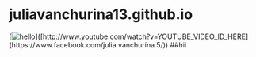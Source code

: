 # juliavanchurina13.github.io
[![hello]([http://img.youtube.com/vi/YOUTUBE_VIDEO_ID_HERE/0.jpg](https://cdn.britannica.com/84/73184-050-05ED59CB/Sunflower-field-Fargo-North-Dakota.jpg))]([http://www.youtube.com/watch?v=YOUTUBE_VIDEO_ID_HERE](https://www.facebook.com/julia.vanchurina.5/))
##hii
